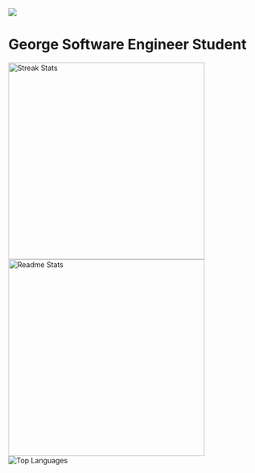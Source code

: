 ![](https://komarev.com/ghpvc/?username=GeorgeFiji&color=green)

# George Software Engineer Student

  <img width="390" src="https://github-readme-streak-stats.herokuapp.com/?user=GeorgeFiji&theme=react&hide_border=true&border_radius=10" alt="Streak Stats" />
  
  <!-- Readme Stats -->
  <img width="390" src="https://github-readme-stats.vercel.app/api?username=GeorgeFiji&count_private=true&show_icons=true&theme=react&border_radius=10" alt="Readme Stats" />

<img src="https://github-readme-stats.anuraghazra1.vercel.app/api/top-langs/?username=GeorgeFiji&theme=nightowl&hide_border=false&langs_count=11" alt="Top Languages" />


